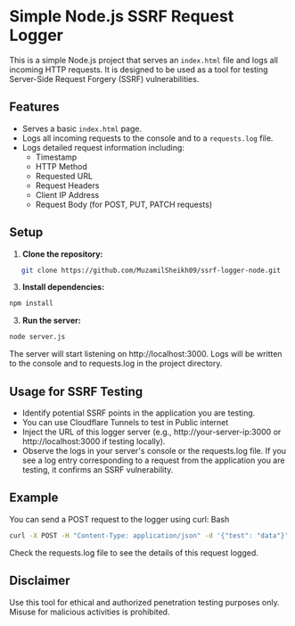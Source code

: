 # Simple Node.js SSRF Request Logger

This is a simple Node.js project that serves an `index.html` file and logs all incoming HTTP requests. It is designed to be used as a tool for testing Server-Side Request Forgery (SSRF) vulnerabilities.

## Features

* Serves a basic `index.html` page.
* Logs all incoming requests to the console and to a `requests.log` file.
* Logs detailed request information including:
    * Timestamp
    * HTTP Method
    * Requested URL
    * Request Headers
    * Client IP Address
    * Request Body (for POST, PUT, PATCH requests)

## Setup

1. **Clone the repository:**
```bash
   git clone https://github.com/MuzamilSheikh09/ssrf-logger-node.git
   ```
3. **Install dependencies:**
```bash
npm install
```
3. **Run the server:**
```bash
node server.js
```
 The server will start listening on http://localhost:3000. Logs will be written to the console and to requests.log in the project directory.

## Usage for SSRF Testing

   - Identify potential SSRF points in the application you are testing.
   - You can use Cloudflare Tunnels to test in Public internet
   - Inject the URL of this logger server (e.g., http://your-server-ip:3000 or http://localhost:3000 if testing locally).
   - Observe the logs in your server's console or the requests.log file. If you see a log entry corresponding to a request from the application you are testing, it confirms an SSRF vulnerability.

## Example

You can send a POST request to the logger using curl:
Bash
```bash
curl -X POST -H "Content-Type: application/json" -d '{"test": "data"}' http://localhost:3000/test-post
```
Check the requests.log file to see the details of this request logged.

## Disclaimer

Use this tool for ethical and authorized penetration testing purposes only. Misuse for malicious activities is prohibited.

